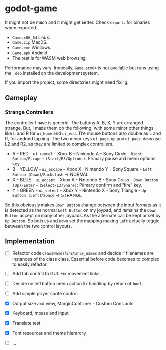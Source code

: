 # godot-game

It might not be much and it might get better. Check `exports` for binaries when exported.

 * `Game.x86_64` Linux.
 * `Game.zip` MacOS.
 * `Game.exe` Windows.
 * `Game.apk` Android.
 * The rest is for WASM web browsing.
 
Performance may vary. Ironically, `Game.arm64` is not available but runs using the `.deb`
installed on the development system.

If you import the project, some directories might need fixing.

## Gameplay

### Strange Controllers

The controller I have is generic. The buttons A, B, X, Y are arranged strange. But, I made
them do the following, with some minor other things like L and R for `ui_home` and `ui_end`.
The mouse buttons also double as L and R, for android tapping. The two minor keys `ui_page_up`
and `ui_page_down` use L2 and R2, as they are limited to complex controllers.

 * A - RED - `ui_cancel` - Xbox B - Nintendo A - Sony Circle - `Right Button/Escape` - `(Start/R3/Options)`: Primary pause and menu options key.
 * B - YELLOW - `ui_escape` - Xbox X - Nintendo Y - Sony Square - `Left Button (Down)/Backslash` -> NORMAL
 * X - BLUE - `ui_accept` - Xbox A - Nintendo B - Sony Cross - `Down Button (Up)/Enter` - `(Select/L3/Share)`: Primary confirm and "fire" key.
 * Y - GREEN - `ui_select` - Xbox Y - Nintendo X - Sony Triangle - `Up Button (Left)/Space` -> STRANGE
 
So this obviously makes `Down Button` change between the input formats as it is detected as the normal `Left Button` on my joypad, and remains
the `Down Button` accept on many other joypads. As the alternate can be kept or set by `Up Button`. So both `Up` and `Down` set the mapping
making `Left` actually toggle between the two control layouts.


## Implementation

- [ ] Refactor code `ClassNames`/`instance_names` and decide if filenames are instances of the class class. Essential before code becomes to complex to easily refactor.
- [ ] Add tab control to GUI. Fix movement links.
- [ ] Decide on left button menu action fix handling by return of `bool`.
- [ ] Add simple player sprite control.
- [X] Output size and view, MarginContainer - Custom Constants
- [X] Keyboard, mouse and input
- [X] Translate test
- [X] Font resources and theme hierarchy
- [ ] ...
 
